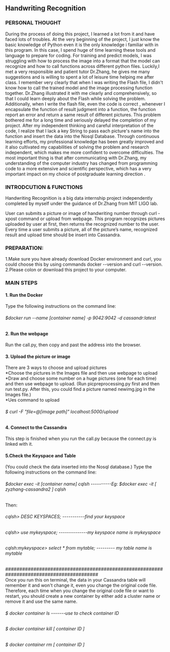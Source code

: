 <h2>Handwriting Recognition</h2>

<h3>PERSONAL THOUGHT</h3>
During the process of doing this project, I learned a lot from it and have faced lots of troubles. At the very beginning of the project, I just know the basic knowledge of Python even it is the only knowledge i familiar with in this program. In this case, I spend huge of time learning these tools and language to prepare for coding. For training and predict models, I was struggling with how to process the image into a format that the model can recognize and how to call functions across different python files. Luckily,I met a very responsible and patient tutor Dr.Zhang, he gives me many suggestions and is willing to spent a lot of leisure time helping me after class. I remember very clearly that when I was writing the Flash file, I didn't know how to call the trained model and the image processing function together. Dr.Zhang illustrated it with me clearly and comprehensively, so that I could learn deeply about the Flash while solving the problem. Additionally, when I write the flash file, even the code is correct , whenever I encapsulate the function of result judgment into a function, the function report an error and return a same result of different pictures. This problem bothered me for a long time and seriously delayed the completion of my project. After my independent thinking and careful interpretation of the code, I realize that I lack a key String to pass each picture's name into the function and insert the data into the Nosql Database. Through continuous learning efforts, my professional knowledge has been greatly improved and it also cultivated my capabilities of solving the problem and research independent, which makes me more confident to overcome difficulties. The most important thing is that after communicating with Dr.Zhang, my understanding of the computer industry has changed from programming code to a more extensive and scientific perspective, which has a very important impact on my choice of postgraduate learning direction .



<h3>INTRODCUTION & FUNCTIONS</h3>
Handwriting Recognition is a big data internship project independently completed by myself under the guidance of Dr.Zhang from MIT LIGO lab. 

User can submits a picture or image of handwriting number through curl - xpost command or upload from webpage. This program recognizes pictures uploaded by user at first, then returns the recognized number to the user. Every time a user submits a picture, all of the picture’s name, recognized result and upload time should be insert into Cassandra.

<h3>PREPARATION:</h3>

1.Make sure you have already download Docker environment and curl, you could choose this by using commands docker --version and curl --version.<br>
2.Please colon or download this project to your computer.    


<h3>MAIN STEPS</h3>

<h4>1. Run the Docker</h4>            
Type the following instructions on the command line:
<h6>$docker run --name [container name] -p 9042:9042 -d cassandr:latest</h6>


<h4>2. Run the webpage</h4>
Run the call.py, then copy and past the address into the browser.
      
      
<h4>3. Upload the picture or image </h4>      
There are 3 ways to choose and upload pictures<br>
*Choose the pictures in the Images file and then use webpage to upload<br>
*Draw and choose some number on a huge pictures (one for each time) and then use webpage to upload.
(Run picpreprocessing.py first and then run test.py. After this, you could find a picture named newimg.jpg in the Images file.)<br>
*Ues command to upload
<h6>$ curl -F "file=@[image path]" localhost:5000/upload</h6>


<h4>4. Connect to the Cassandra</h4>
This step is finished when you run the call.py because the connect.py is linked with it.


<h4>5.Check the Keyspace and Table</h4>
(You could check the data inserted into the Nosql database.)
Type the following instructions on the command line:
<h6>$docker exec -it [container name] cqlsh ----------Eg: $docker exec -it [ zyzhang-cassandra2 ] cqlsh</h6>
Then:
<h6>cqlsh> DESC KEYSPACES;  -----------find your keyspace</h6>
<h6>cqlsh> use mykeyspace;  --------------my keyspace name is mykeyspace</h6>
<h6>cqlsh:mykeyspace> select * from mytable;   --------- my table name is mytable</h6>


#########################################################################################<br>
Once you run this on terminal, the data in your Cassandra table will remember it and won't change it, even you change the original code file. Therefore, each time when you change the original code file or want to restart, you should create a new container by either add a cluster name or remove it and use the same name.
<h6>$ docker container ls  -------use to check container ID</h6>
<h6>$ docker container kill [ container ID ]</h6>
<h6>$ docker container rm [ container ID ]</h6>


